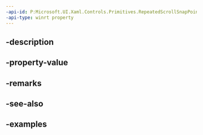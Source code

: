 ```yaml
---
-api-id: P:Microsoft.UI.Xaml.Controls.Primitives.RepeatedScrollSnapPoint.Interval
-api-type: winrt property
---
```


## -description

## -property-value

## -remarks

## -see-also

## -examples

